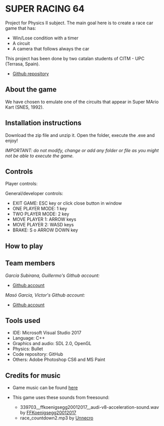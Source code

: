 # SUPER RACING 64

Project for Physics II subject. The main goal here is to create a race car game that has:
 - Win/Lose condition with a timer
 - A circuit
 - A camera that follows always the car
 
This project has been done by two catalan students of CITM - UPC (Terrasa, Spain).  

* [Github repository](https://github.com/Wilhelman/Sonic-Pinball-Party)  

## About the game

We have chosen to emulate one of the circuits that appear in Super MArio Kart (SNES, 1992).

## Installation instructions

Download the zip file and unzip it. Open the folder, execute the .exe and enjoy!

_IMPORTANT: do not modify, change or add any folder or file as you might not be able to execute the game._

## Controls

Player controls:

General/developer controls:
- EXIT GAME: ESC key or click close button in window
- ONE PLAYER MODE: 1 key
- TWO PLAYER MODE: 2 key
- MOVE PLAYER 1: ARROW keys
- MOVE PLAYER 2: WASD keys
- BRAKE: S o ARROW DOWN key




## How to play



## Team members

_García Subirana, Guillermo's Github account:_

* [Github account](https://github.com/Wilhelman) 

_Masó Garcia, Víctor's Github account:_

* [Github account](https://github.com/nintervik)

## Tools used
* IDE: Microsoft Visual Studio 2017
* Language: C++
* Graphics and audio: SDL 2.0, OpenGL
* Physics: Bullet
* Code repository: GitHub
* Others: Adobe Photoshop CS6 and MS Paint

## Credits for music
* Game music can be found [here](https://downloads.khinsider.com/game-soundtracks/album/mario-kart-snes/07_Mario%2520Circuit.mp3)
* This game uses these sounds from freesound:
      
	- 339703__ffkoenigsegg20012017__audi-v8-acceleration-sound.wav by [FFKoenigsegg20012017](https://freesound.org/people/FFKoenigsegg20012017/)
 	- race_countdown2.mp3 by [Unnecro](https://freesound.org/people/Unnecro/)
